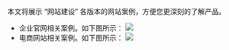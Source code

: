 
本文将展示 “网站建设” 各版本的网站案例，方便您更深刻的了解产品。
- 企业官网相关案例。如下图所示：
![](https://main.qcloudimg.com/raw/20c362e18a5739fb4cfcedd650f41e44.png)
- 电商网站相关案例。如下图所示：
![](https://main.qcloudimg.com/raw/8733c5a92cd3057d929a7bd3cceaad7e.png)
